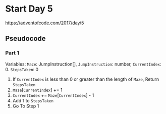 # Start Day 5

https://adventofcode.com/2017/day/5

## Pseudocode

### Part 1

Variables: `Maze`: JumpInstruction[], `JumpInstruction`: number, `CurrentIndex`: 0. `StepsTaken`: 0

1.  If `CurrentIndex` is less than 0 or greater than the length of `Maze`, Return `StepsTaken`
2.  `Maze`[`CurrentIndex`] += 1
3.  `CurrentIndex` += `Maze`[`CurrentIndex`] - 1
4.  Add 1 to `StepsTaken`
5.  Go To Step 1
